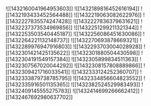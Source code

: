 ![[1432160041964953603]]
![[1432189816452616194]]
![[1432193433452564488]]
![[1432219063082622976]]
![[1432227835574247428]]
![[1432227836379631621]]
![[1432237373534969856]]
![[1432251299211321344]]
![[1432253503540445187]]
![[1432256086451630086]]
![[1432264221132148737]]
![[1432270693878669321]]
![[1432289976947916803]]
![[1432293703004028928]]
![[1432301421425135622]]
![[1432301880504430598]]
![[1432304191549157384]]
![[1432305899834511363]]
![[1432307567020044292]]
![[1432308157808889866]]
![[1432309421716033541]]
![[1432333124252360707]]
![[1432333879738785795]]
![[1432334856604823552]]
![[1432335916501135365]]
![[1432382524529983493]]
![[1432409145555275783]]
![[1432414699266662412]]
![[1432467692980637702]]
